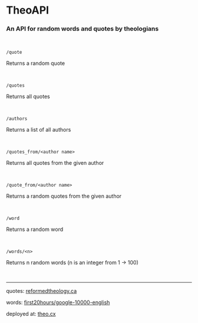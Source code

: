 # TheoAPI
### An API for random words and quotes by theologians

<br />

`/quote`

Returns a random quote

<br />

`/quotes`

Returns all quotes

<br />

`/authors`

Returns a list of all authors

<br />

`/quotes_from/<author name>`

Returns all quotes from the given author

<br />

`/quote_from/<author name>`

Returns a random quotes from the given author

<br />

`/word`

Returns a random word

<br />

`/words/<n>`

Returns n random words (n is an integer from 1 -> 100)

<br />

---
quotes: [reformedtheology.ca](http://www.reformedtheology.ca/author_quotes.htm)

words: [first20hours/google-10000-english](https://github.com/first20hours/google-10000-english)

deployed at: [theo.cx](http://theo.cx)
